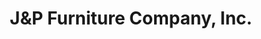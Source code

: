 ---
title: "J&P Furniture Company, Inc."
url: /marlinton/jundp-furniture-company-inc/
shop: Möbel
---